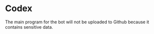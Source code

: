 # Codex
The main program for the bot will not be uploaded to Github because it contains sensitive data.
